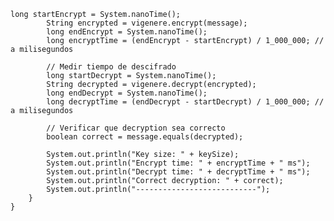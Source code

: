     long startEncrypt = System.nanoTime();
            String encrypted = vigenere.encrypt(message);
            long endEncrypt = System.nanoTime();
            long encryptTime = (endEncrypt - startEncrypt) / 1_000_000; // a milisegundos

            // Medir tiempo de descifrado
            long startDecrypt = System.nanoTime();
            String decrypted = vigenere.decrypt(encrypted);
            long endDecrypt = System.nanoTime();
            long decryptTime = (endDecrypt - startDecrypt) / 1_000_000; // a milisegundos

            // Verificar que decryption sea correcto
            boolean correct = message.equals(decrypted);

            System.out.println("Key size: " + keySize);
            System.out.println("Encrypt time: " + encryptTime + " ms");
            System.out.println("Decrypt time: " + decryptTime + " ms");
            System.out.println("Correct decryption: " + correct);
            System.out.println("---------------------------");
        }
    }
